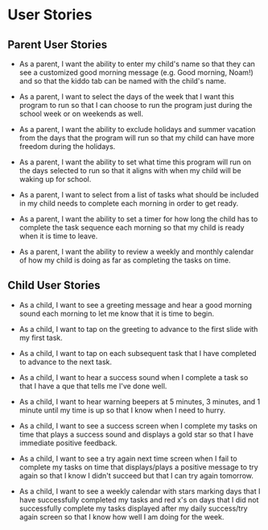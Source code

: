 # User Stories

## Parent User Stories
* As a parent, I want the ability to enter my child's name so that they can see a customized good
morning message (e.g. Good morning, Noam!) and so that the kiddo tab can be named with the child's 
name.

* As a parent, I want to select the days of the week that I want this program to run so that I can 
choose to run the program just during the school week or on weekends as well.

* As a parent, I want the ability to exclude holidays and summer vacation from the days that the 
program will run so that my child can have more freedom during the holidays.

* As a parent, I want the ability to set what time this program will run on the days selected to run
so that it aligns with when my child will be waking up for school.

* As a parent, I want to select from a list of tasks what should be included in my child needs to 
complete each morning in order to get ready.

* As a parent, I want the ability to set a timer for how long the child has to complete the task 
sequence each morning so that my child is ready when it is time to leave.

* As a parent, I want the ability to review a weekly and monthly calendar of how my child is doing as far as 
completing the tasks on time.

## Child User Stories

* As a child, I want to see a greeting message and hear a good morning sound each morning to let me 
know that it is time to begin.

* As a child, I want to tap on the greeting to advance to the first slide with my first task.

* As a child, I want to tap on each subsequent task that I have completed to advance to the next task.

* As a child, I want to hear a success sound when I complete a task so that I have a que that tells 
me I've done well.

* As a child, I want to hear warning beepers at 5 minutes, 3 minutes, and 1 minute until my time is 
up so that I know when I need to hurry.

* As a child, I want to see a success screen when I complete my tasks on time that plays a success 
sound and displays a gold star so that I have immediate positive feedback.

* As a child, I want to see a try again next time screen when I fail to complete my tasks on time 
that displays/plays a positive message to try again so that I know I didn't succeed but that I can 
try again tomorrow.

* As a child, I want to see a weekly calendar with stars marking days that I have successfully 
completed my tasks and red x's on days that I did not successfully complete my tasks displayed after 
my daily success/try again screen so that I know how well I am doing for the week.

